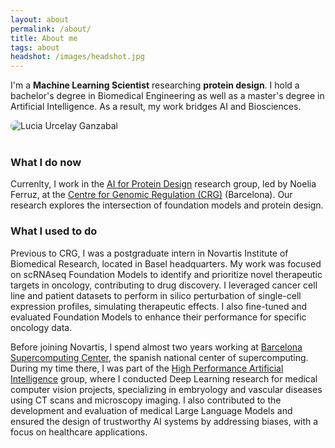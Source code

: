 ```yaml
---
layout: about
permalink: /about/
title: About me
tags: about
headshot: /images/headshot.jpg
---
```


I'm a **Machine Learning Scientist** researching **protein design**. I hold a bachelor's degree in Biomedical Engineering as well as a master's degree in Artificial Intelligence. As a result, my work bridges AI and Biosciences.

<div>
  <img 
    id="headshot"
    src="{{ page.headshot }}" 
    alt="Lucia Urcelay Ganzabal" 
    style="border-radius: 1em; max-width: 250px">
</div>

<br>


### What I do now

Currenlty, I work in the [AI for Protein Design](https://www.aiproteindesign.com/) research group, led by Noelia Ferruz, at the [Centre for Genomic Regulation (CRG)](https://www.crg.eu/) (Barcelona). Our research explores the intersection of foundation models and protein design.


### What I used to do

Previous to CRG, I was a postgraduate intern in Novartis Institute of Biomedical Research, located in Basel headquarters. My work was focused on scRNAseq Foundation Models to identify and prioritize novel therapeutic targets in oncology, contributing to drug discovery. I leveraged cancer cell line and patient datasets to perform in silico perturbation of single-cell expression profiles, simulating therapeutic effects. I also fine-tuned and evaluated Foundation Models to enhance their performance for specific oncology data.

Before joining Novartis, I spend almost two years working at [Barcelona Supercomputing Center](https://www.bsc.es), the spanish national center of supercomputing. During my time there, I was part of the [High Performance Artificial Intelligence](https://hpai.bsc.es/) group, where I conducted Deep Learning research for medical computer vision projects, specializing in embryology and vascular diseases using CT scans and microscopy imaging. I also contributed to the development and evaluation of medical Large Language Models and ensured the design of trustworthy AI systems by addressing biases, with a focus on healthcare applications.


